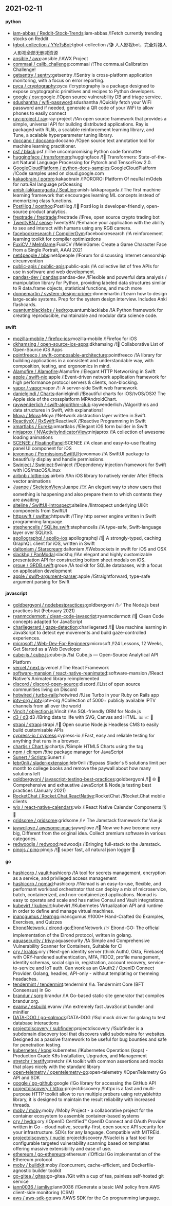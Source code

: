 ## 2021-02-11

#### python
* [iam-abbas / Reddit-Stock-Trends](https://github.com/iam-abbas/Reddit-Stock-Trends):iam-abbas /!Fetch currently trending stocks on Reddit
* [tgbot-collection / YYeTsBot](https://github.com/tgbot-collection/YYeTsBot):tgbot-collection /!🎬
人人影视bot，完全对接人人影视全部无删减资源
* [ansible / awx](https://github.com/ansible/awx):ansible /!AWX Project
* [commaai / calib_challenge](https://github.com/commaai/calib_challenge):commaai /!The comma.ai Calibration Challenge!
* [getsentry / sentry](https://github.com/getsentry/sentry):getsentry /!Sentry is cross-platform application monitoring, with a focus on error reporting.
* [pyca / cryptography](https://github.com/pyca/cryptography):pyca /!cryptography is a package designed to expose cryptographic primitives and recipes to Python developers.
* [google / osv](https://github.com/google/osv):google /!Open source vulnerability DB and triage service.
* [sdushantha / wifi-password](https://github.com/sdushantha/wifi-password):sdushantha /!Quickly fetch your WiFi password and if needed, generate a QR code of your WiFi to allow phones to easily connect
* [ray-project / ray](https://github.com/ray-project/ray):ray-project /!An open source framework that provides a simple, universal API for building distributed applications. Ray is packaged with RLlib, a scalable reinforcement learning library, and Tune, a scalable hyperparameter tuning library.
* [doccano / doccano](https://github.com/doccano/doccano):doccano /!Open source text annotation tool for machine learning practitioner.
* [psf / black](https://github.com/psf/black):psf /!The uncompromising Python code formatter
* [huggingface / transformers](https://github.com/huggingface/transformers):huggingface /!🤗
Transformers: State-of-the-art Natural Language Processing for Pytorch and TensorFlow 2.0.
* [GoogleCloudPlatform / python-docs-samples](https://github.com/GoogleCloudPlatform/python-docs-samples):GoogleCloudPlatform /!Code samples used on cloud.google.com
* [kakaobrain / pororo](https://github.com/kakaobrain/pororo):kakaobrain /!PORORO: Platform Of neuRal mOdels for natuRal language prOcessing
* [anish-lakkapragada / SeaLion](https://github.com/anish-lakkapragada/SeaLion):anish-lakkapragada /!The first machine learning framework that encourages learning ML concepts instead of memorizing class functions.
* [PostHog / posthog](https://github.com/PostHog/posthog):PostHog /!🦔
PostHog is developer-friendly, open-source product analytics.
* [freqtrade / freqtrade](https://github.com/freqtrade/freqtrade):freqtrade /!Free, open source crypto trading bot
* [TwentyBN / sense](https://github.com/TwentyBN/sense):TwentyBN /!Enhance your application with the ability to see and interact with humans using any RGB camera.
* [facebookresearch / CompilerGym](https://github.com/facebookresearch/CompilerGym):facebookresearch /!A reinforcement learning toolkit for compiler optimizations
* [FuxiCV / MeInGame](https://github.com/FuxiCV/MeInGame):FuxiCV /!MeInGame: Create a Game Character Face from a Single Portrait, AAAI 2021
* [net4people / bbs](https://github.com/net4people/bbs):net4people /!Forum for discussing Internet censorship circumvention
* [public-apis / public-apis](https://github.com/public-apis/public-apis):public-apis /!A collective list of free APIs for use in software and web development.
* [pandas-dev / pandas](https://github.com/pandas-dev/pandas):pandas-dev /!Flexible and powerful data analysis / manipulation library for Python, providing labeled data structures similar to R data.frame objects, statistical functions, and much more
* [donnemartin / system-design-primer](https://github.com/donnemartin/system-design-primer):donnemartin /!Learn how to design large-scale systems. Prep for the system design interview. Includes Anki flashcards.
* [quantumblacklabs / kedro](https://github.com/quantumblacklabs/kedro):quantumblacklabs /!A Python framework for creating reproducible, maintainable and modular data science code.

#### swift
* [mozilla-mobile / firefox-ios](https://github.com/mozilla-mobile/firefox-ios):mozilla-mobile /!Firefox for iOS
* [dkhamsing / open-source-ios-apps](https://github.com/dkhamsing/open-source-ios-apps):dkhamsing /!📱
Collaborative List of Open-Source iOS Apps
* [pointfreeco / swift-composable-architecture](https://github.com/pointfreeco/swift-composable-architecture):pointfreeco /!A library for building applications in a consistent and understandable way, with composition, testing, and ergonomics in mind.
* [Alamofire / Alamofire](https://github.com/Alamofire/Alamofire):Alamofire /!Elegant HTTP Networking in Swift
* [apple / swift-nio](https://github.com/apple/swift-nio):apple /!Event-driven network application framework for high performance protocol servers & clients, non-blocking.
* [vapor / vapor](https://github.com/vapor/vapor):vapor /!💧
A server-side Swift web framework.
* [danielgindi / Charts](https://github.com/danielgindi/Charts):danielgindi /!Beautiful charts for iOS/tvOS/OSX! The Apple side of the crossplatform MPAndroidChart.
* [raywenderlich / swift-algorithm-club](https://github.com/raywenderlich/swift-algorithm-club):raywenderlich /!Algorithms and data structures in Swift, with explanations!
* [Moya / Moya](https://github.com/Moya/Moya):Moya /!Network abstraction layer written in Swift.
* [ReactiveX / RxSwift](https://github.com/ReactiveX/RxSwift):ReactiveX /!Reactive Programming in Swift
* [xmartlabs / Eureka](https://github.com/xmartlabs/Eureka):xmartlabs /!Elegant iOS form builder in Swift
* [ninjaprox / NVActivityIndicatorView](https://github.com/ninjaprox/NVActivityIndicatorView):ninjaprox /!A collection of awesome loading animations
* [SCENEE / FloatingPanel](https://github.com/SCENEE/FloatingPanel):SCENEE /!A clean and easy-to-use floating panel UI component for iOS
* [jevonmao / PermissionsSwiftUI](https://github.com/jevonmao/PermissionsSwiftUI):jevonmao /!A SwiftUI package to beautifully display and handle permissions.
* [Swinject / Swinject](https://github.com/Swinject/Swinject):Swinject /!Dependency injection framework for Swift with iOS/macOS/Linux
* [airbnb / lottie-ios](https://github.com/airbnb/lottie-ios):airbnb /!An iOS library to natively render After Effects vector animations
* [Juanpe / SkeletonView](https://github.com/Juanpe/SkeletonView):Juanpe /!☠️
An elegant way to show users that something is happening and also prepare them to which contents they are awaiting
* [siteline / SwiftUI-Introspect](https://github.com/siteline/SwiftUI-Introspect):siteline /!Introspect underlying UIKit components from SwiftUI
* [httpswift / swifter](https://github.com/httpswift/swifter):httpswift /!Tiny http server engine written in Swift programming language.
* [stephencelis / SQLite.swift](https://github.com/stephencelis/SQLite.swift):stephencelis /!A type-safe, Swift-language layer over SQLite3.
* [apollographql / apollo-ios](https://github.com/apollographql/apollo-ios):apollographql /!📱
A strongly-typed, caching GraphQL client for iOS, written in Swift
* [daltoniam / Starscream](https://github.com/daltoniam/Starscream):daltoniam /!Websockets in swift for iOS and OSX
* [slackhq / PanModal](https://github.com/slackhq/PanModal):slackhq /!An elegant and highly customizable presentation API for constructing bottom sheet modals on iOS.
* [groue / GRDB.swift](https://github.com/groue/GRDB.swift):groue /!A toolkit for SQLite databases, with a focus on application development
* [apple / swift-argument-parser](https://github.com/apple/swift-argument-parser):apple /!Straightforward, type-safe argument parsing for Swift

#### javascript
* [goldbergyoni / nodebestpractices](https://github.com/goldbergyoni/nodebestpractices):goldbergyoni /!✅
The Node.js best practices list (February 2021)
* [ryanmcdermott / clean-code-javascript](https://github.com/ryanmcdermott/clean-code-javascript):ryanmcdermott /!🛁
Clean Code concepts adapted for JavaScript
* [charliegerard / gaze-detection](https://github.com/charliegerard/gaze-detection):charliegerard /!👀
Use machine learning in JavaScript to detect eye movements and build gaze-controlled experiences.
* [microsoft / Web-Dev-For-Beginners](https://github.com/microsoft/Web-Dev-For-Beginners):microsoft /!24 Lessons, 12 Weeks, Get Started as a Web Developer
* [cube-js / cube.js](https://github.com/cube-js/cube.js):cube-js /!📊
Cube.js — Open-Source Analytical API Platform
* [vercel / next.js](https://github.com/vercel/next.js):vercel /!The React Framework
* [software-mansion / react-native-reanimated](https://github.com/software-mansion/react-native-reanimated):software-mansion /!React Native's Animated library reimplemented
* [discord / discord-open-source](https://github.com/discord/discord-open-source):discord /!List of open source communities living on Discord
* [hotwired / turbo-rails](https://github.com/hotwired/turbo-rails):hotwired /!Use Turbo in your Ruby on Rails app
* [iptv-org / iptv](https://github.com/iptv-org/iptv):iptv-org /!Collection of 5000+ publicly available IPTV channels from all over the world
* [Vincit / objection.js](https://github.com/Vincit/objection.js):Vincit /!An SQL-friendly ORM for Node.js
* [d3 / d3](https://github.com/d3/d3):d3 /!Bring data to life with SVG, Canvas and HTML.
📊
📈
🎉
* [strapi / strapi](https://github.com/strapi/strapi):strapi /!🚀
Open source Node.js Headless CMS to easily build customisable APIs
* [cypress-io / cypress](https://github.com/cypress-io/cypress):cypress-io /!Fast, easy and reliable testing for anything that runs in a browser.
* [chartjs / Chart.js](https://github.com/chartjs/Chart.js):chartjs /!Simple HTML5 Charts using the <canvas> tag
* [npm / cli](https://github.com/npm/cli):npm /!the package manager for JavaScript
* [Sunert / Scripts](https://github.com/Sunert/Scripts):Sunert /!
* [lebr0nli / slader-extension](https://github.com/lebr0nli/slader-extension):lebr0nli /!Bypass Slader's 5 solutions limit per month to college books and remove the paywall about how many solutions left
* [goldbergyoni / javascript-testing-best-practices](https://github.com/goldbergyoni/javascript-testing-best-practices):goldbergyoni /!📗
🌐
🚢
Comprehensive and exhaustive JavaScript & Node.js testing best practices (January 2021)
* [RocketChat / Rocket.Chat.ReactNative](https://github.com/RocketChat/Rocket.Chat.ReactNative):RocketChat /!Rocket.Chat mobile clients
* [wix / react-native-calendars](https://github.com/wix/react-native-calendars):wix /!React Native Calendar Components
🗓️
📆
* [gridsome / gridsome](https://github.com/gridsome/gridsome):gridsome /!⚡️
The Jamstack framework for Vue.js
* [jaywcjlove / awesome-mac](https://github.com/jaywcjlove/awesome-mac):jaywcjlove /! Now we have become very big, Different from the original idea. Collect premium software in various categories.
* [redwoodjs / redwood](https://github.com/redwoodjs/redwood):redwoodjs /!Bringing full-stack to the Jamstack.
* [pinojs / pino](https://github.com/pinojs/pino):pinojs /!🌲
super fast, all natural json logger
🌲

#### go
* [hashicorp / vault](https://github.com/hashicorp/vault):hashicorp /!A tool for secrets management, encryption as a service, and privileged access management
* [hashicorp / nomad](https://github.com/hashicorp/nomad):hashicorp /!Nomad is an easy-to-use, flexible, and performant workload orchestrator that can deploy a mix of microservice, batch, containerized, and non-containerized applications. Nomad is easy to operate and scale and has native Consul and Vault integrations.
* [kubevirt / kubevirt](https://github.com/kubevirt/kubevirt):kubevirt /!Kubernetes Virtualization API and runtime in order to define and manage virtual machines.
* [inancgumus / learngo](https://github.com/inancgumus/learngo):inancgumus /!1000+ Hand-Crafted Go Examples, Exercises, and Quizzes
* [ElrondNetwork / elrond-go](https://github.com/ElrondNetwork/elrond-go):ElrondNetwork /!⚡
Elrond-GO: The official implementation of the Elrond protocol, written in golang.
* [aquasecurity / trivy](https://github.com/aquasecurity/trivy):aquasecurity /!A Simple and Comprehensive Vulnerability Scanner for Containers, Suitable for CI
* [ory / kratos](https://github.com/ory/kratos):ory /!Next-gen identity server (think Auth0, Okta, Firebase) with ORY-hardened authentication, MFA, FIDO2, profile management, identity schemas, social sign in, registration, account recovery, service-to-service and IoT auth. Can work as an OAuth2 / OpenID Connect Provider. Golang, headles, API-only - without templating or themeing headaches.
* [tendermint / tendermint](https://github.com/tendermint/tendermint):tendermint /!⟁ Tendermint Core (BFT Consensus) in Go
* [brandur / sorg](https://github.com/brandur/sorg):brandur /!A Go-based static site generator that compiles brandur.org.
* [evanw / esbuild](https://github.com/evanw/esbuild):evanw /!An extremely fast JavaScript bundler and minifier
* [DATA-DOG / go-sqlmock](https://github.com/DATA-DOG/go-sqlmock):DATA-DOG /!Sql mock driver for golang to test database interactions
* [projectdiscovery / subfinder](https://github.com/projectdiscovery/subfinder):projectdiscovery /!Subfinder is a subdomain discovery tool that discovers valid subdomains for websites. Designed as a passive framework to be useful for bug bounties and safe for penetration testing.
* [kubernetes / kops](https://github.com/kubernetes/kops):kubernetes /!Kubernetes Operations (kops) - Production Grade K8s Installation, Upgrades, and Management
* [stretchr / testify](https://github.com/stretchr/testify):stretchr /!A toolkit with common assertions and mocks that plays nicely with the standard library
* [open-telemetry / opentelemetry-go](https://github.com/open-telemetry/opentelemetry-go):open-telemetry /!OpenTelemetry Go API and SDK
* [google / go-github](https://github.com/google/go-github):google /!Go library for accessing the GitHub API
* [projectdiscovery / httpx](https://github.com/projectdiscovery/httpx):projectdiscovery /!httpx is a fast and multi-purpose HTTP toolkit allow to run multiple probers using retryablehttp library, it is designed to maintain the result reliability with increased threads.
* [moby / moby](https://github.com/moby/moby):moby /!Moby Project - a collaborative project for the container ecosystem to assemble container-based systems
* [ory / hydra](https://github.com/ory/hydra):ory /!OpenID Certified™ OpenID Connect and OAuth Provider written in Go - cloud native, security-first, open source API security for your infrastructure. SDKs for any language. Compatible with MITREid.
* [projectdiscovery / nuclei](https://github.com/projectdiscovery/nuclei):projectdiscovery /!Nuclei is a fast tool for configurable targeted vulnerability scanning based on templates offering massive extensibility and ease of use.
* [ethereum / go-ethereum](https://github.com/ethereum/go-ethereum):ethereum /!Official Go implementation of the Ethereum protocol
* [moby / buildkit](https://github.com/moby/buildkit):moby /!concurrent, cache-efficient, and Dockerfile-agnostic builder toolkit
* [go-gitea / gitea](https://github.com/go-gitea/gitea):go-gitea /!Git with a cup of tea, painless self-hosted git service
* [iann0036 / iamlive](https://github.com/iann0036/iamlive):iann0036 /!Generate a basic IAM policy from AWS client-side monitoring (CSM)
* [aws / aws-sdk-go](https://github.com/aws/aws-sdk-go):aws /!AWS SDK for the Go programming language.
